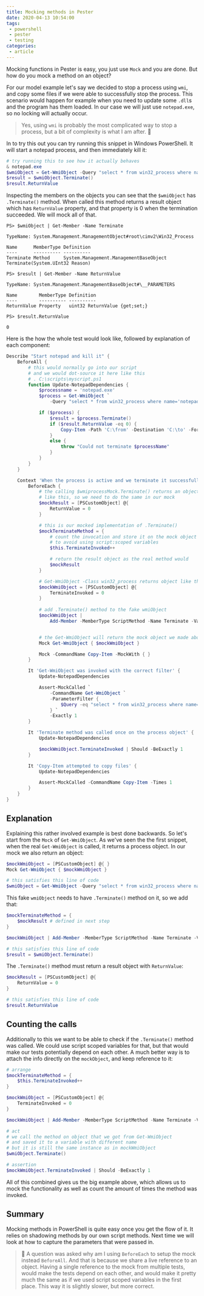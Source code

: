 ```yaml
---
title: Mocking methods in Pester
date: 2020-04-13 10:54:00
tags: 
 - powershell
 - pester
 - testing
categories:
 - article
---
```


Mocking functions in Pester is easy, you just use `Mock` and you are done. But how do you mock a method on an object?

<!-- more -->

For our model example let's say we decided to stop a process using `wmi`, and copy some files if we were able to successfully stop the process. This scenario would happen for example when you need to update some `.dll`s and the program has them loaded. In our case we will just use `notepad.exe`, so no locking will actually occur. 

> Yes, using `wmi` is probably the most complicated way to stop a process, but a bit of complexity is what I am after. 🙂

In to try this out you can try running this snippet in Windows PowerShell. It will start a notepad process, and then immediately kill it: 

```powershell
# try running this to see how it actually behaves
& notepad.exe
$wmiObject = Get-WmiObject -Query "select * from win32_process where name='notepad.exe'"
$result = $wmiObject.Terminate()
$result.ReturnValue
```

Inspecting the members on the objects you can see that the `$wmiObject` has `.Terminate()` method. When called this method returns a result object which has `ReturnValue` property, and that property is 0 when the termination succeeded. We will mock all of that. 

```shell
PS> $wmiObject | Get-Member -Name Terminate

TypeName: System.Management.ManagementObject#root\cimv2\Win32_Process

Name      MemberType Definition
----      ---------- ----------
Terminate Method     System.Management.ManagementBaseObject Terminate(System.UInt32 Reason)

PS> $result | Get-Member -Name ReturnValue

TypeName: System.Management.ManagementBaseObject#\__PARAMETERS

Name        MemberType Definition
----        ---------- ----------
ReturnValue Property   uint32 ReturnValue {get;set;}

PS> $result.ReturnValue

0
```

Here is the how the whole test would look like, followed by explanation of each component:


```powershell
Describe "Start notepad and kill it" {
    BeforeAll {
        # this would normally go into our script
        # and we would dot-source it here like this
        # . C:\scripts\myscript.ps1
        function Update-NotepadDependencies {
            $processname = 'notepad.exe'
            $process = Get-WmiObject `
                -Query "select * from win32_process where name='notepad.exe'"

            if ($process) {
                $result = $process.Terminate()
                if ($result.ReturnValue -eq 0) {
                    Copy-Item -Path 'C:\from' -Destination 'C:\to' -Force
                }
                else {
                    throw "Could not terminate $processName"
                }
            }
        }
    }

    Context 'When the process is active and we terminate it successfully' {
        BeforeEach {
            # the calling $wmiprocessMock.Terminate() returns an object
            # like this, so we need to do the same in our mock
            $mockResult = [PSCustomObject] @{
                ReturnValue = 0
            }

            # this is our mocked implementation of .Terminate()
            $mockTerminateMethod = {
                # count the invocation and store it on the mock object  
                # to avoid using script:scoped variables
                $this.TerminateInvoked++

                # return the result object as the real method would
                $mockResult
            }

            # Get-WmiObject -Class win32_process returns object like this so we do the same
            $mockWmiObject = [PSCustomObject] @{
                TerminateInvoked = 0
            }
            
            # add .Terminate() method to the fake wmiObject
            $mockWmiObject | 
                Add-Member -MemberType ScriptMethod -Name Terminate -Value $mockTerminateMethod


            # the Get-WmiObject will return the mock object we made above
            Mock Get-WmiObject { $mockWmiObject }

            Mock -CommandName Copy-Item -MockWith { }
        }

        It 'Get-WmiObject was invoked with the correct filter' {
            Update-NotepadDependencies

            Assert-MockCalled `
                -CommandName Get-WmiObject `
                -ParameterFilter { 
                    $Query -eq "select * from win32_process where name='notepad.exe'" 
                } `
                -Exactly 1
        }

        It 'Terminate method was called once on the process object' {
            Update-NotepadDependencies

            $mockWmiObject.TerminateInvoked | Should -BeExactly 1
        }

        It 'Copy-Item attempted to copy files' {
            Update-NotepadDependencies

            Assert-MockCalled -CommandName Copy-Item -Times 1
        }
    }
}
```

## Explanation

Explaining this rather involved example is best done backwards. So let's start from the `Mock` of `Get-WmiObject`. As we've seen the the first snippet, when the real `Get-WmiObject` is called, it returns a process object. In our mock we also return an object:

```powershell
$mockWmiObject = [PSCustomObject] @{ }
Mock Get-WmiObject { $mockWmiObject }

# this satisfies this line of code
$wmiObject = Get-WmiObject -Query "select * from win32_process where name='notepad.exe'"
``` 

This fake `wmiObject` needs to have `.Terminate()` method on it, so we add that:
 
```powershell
$mockTerminateMethod = {
    $mockResult # defined in next step
}

$mockWmiObject | Add-Member -MemberType ScriptMethod -Name Terminate -Value $mockTerminateMethod

# this satisfies this line of code
$result = $wmiObject.Terminate()
```

The `.Terminate()` method must return a result object with `ReturnValue`:

```powershell
$mockResult = [PSCustomObject] @{
    ReturnValue = 0
}

# this satisfies this line of code
$result.ReturnValue
```

## Counting the calls

Additionally to this we want to be able to check if the `.Terminate()` method was called. We could use script scoped variables for that, but that would make our tests potentially depend on each other. A much better way is to attach the info directly on the `mockObject`, and keep reference to it: 

```powershell
# arrange
$mockTerminateMethod = {
    $this.TerminateInvoked++
}

$mockWmiObject = [PSCustomObject] @{
    TerminateInvoked = 0
}

$mockWmiObject | Add-Member -MemberType ScriptMethod -Name Terminate -Value $mockTerminateMethod

# act
# we call the method on object that we got from Get-WmiObject 
# and saved it to a variable with different name
# but it is still the same instance as in mockWmiObject
$wmiObject.Terminate()

# assertion
$mockWmiObject.TerminateInvoked | Should -BeExactly 1
```

All of this combined gives us the big example above, which allows us to mock the functionality as well as count the amount of times the method was invoked. 

## Summary 

Mocking methods in PowerShell is quite easy once you get the flow of it. It relies on shadowing methods by our own script methods. Next time we will look at how to capture the parameters that were passed in. 

> 🌵 A question was asked why am I using `BeforeEach` to setup the mock instead `BeforeAll`. And that is because we share a live reference to an object. Having a single reference to the mock from multiple tests, would make the tests depend on each other, and would make it pretty much the same as if we used script scoped variables in the first place. This way it is slightly slower, but more correct.